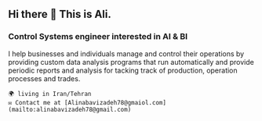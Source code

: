 ## Hi there 👋  This is Ali.
### Control Systems engineer interested in AI & BI


I help businesses and individuals manage and control their operations by providing custom data analysis programs that run automatically and provide periodic reports and analysis for tacking track of production, operation processes and trades.

    🌍 living in Iran/Tehran
    ✉️ Contact me at [Alinabavizadeh78@gmaiol.com](mailto:alinabavizadeh78@gmail.com)
    

<!--
**AliNabavi/AliNabavi** is a ✨ _special_ ✨ repository because its `README.md` (this file) appears on your GitHub profile.

Here are some ideas to get you started:

- 🔭 I’m currently working on ...
- 🌱 I’m currently learning ...
- 👯 I’m looking to collaborate on ...
- 🤔 I’m looking for help with ...
- 💬 Ask me about ...
- 📫 How to reach me: ...
- 😄 Pronouns: ...
- ⚡ Fun fact: ...
-->
